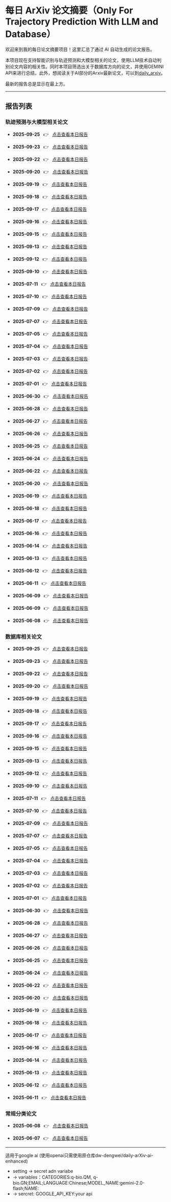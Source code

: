 # 每日 ArXiv 论文摘要（Only For Trajectory Prediction With LLM and Database）

欢迎来到我的每日论文摘要项目！这里汇总了通过 AI 自动生成的论文报告。

本项目现在支持智能识别与轨迹预测和大模型相关的论文，使用LLM技术自动判别论文内容的相关性。同时本项目筛选出关于数据库方向的论文，并使用GEMINI API来进行总结，此外，想阅读关于AI部分的Arxiv最新论文，可以到[daily_arxiv](https://dw-dengwei.github.io/daily-arXiv-ai-enhanced/)。

最新的报告总是显示在最上方。

---

## 报告列表

### 轨迹预测与大模型相关论文
- **2025-09-25**  👉  [点击查看本日报告](data/2025-09-25_trajectory_and_large_models.md)

- **2025-09-23**  👉  [点击查看本日报告](data/2025-09-23_trajectory_and_large_models.md)

- **2025-09-22**  👉  [点击查看本日报告](data/2025-09-22_trajectory_and_large_models.md)

- **2025-09-20**  👉  [点击查看本日报告](data/2025-09-20_trajectory_and_large_models.md)

- **2025-09-19**  👉  [点击查看本日报告](data/2025-09-19_trajectory_and_large_models.md)

- **2025-09-18**  👉  [点击查看本日报告](data/2025-09-18_trajectory_and_large_models.md)

- **2025-09-17**  👉  [点击查看本日报告](data/2025-09-17_trajectory_and_large_models.md)

- **2025-09-16**  👉  [点击查看本日报告](data/2025-09-16_trajectory_and_large_models.md)

- **2025-09-15**  👉  [点击查看本日报告](data/2025-09-15_trajectory_and_large_models.md)

- **2025-09-13**  👉  [点击查看本日报告](data/2025-09-13_trajectory_and_large_models.md)

- **2025-09-12**  👉  [点击查看本日报告](data/2025-09-12_trajectory_and_large_models.md)

- **2025-09-10**  👉  [点击查看本日报告](data/2025-09-10_trajectory_and_large_models.md)

- **2025-07-11**  👉  [点击查看本日报告](data/2025-07-11_trajectory_and_large_models.md)

- **2025-07-10**  👉  [点击查看本日报告](data/2025-07-10_trajectory_and_large_models.md)

- **2025-07-09**  👉  [点击查看本日报告](data/2025-07-09_trajectory_and_large_models.md)

- **2025-07-07**  👉  [点击查看本日报告](data/2025-07-07_trajectory_and_large_models.md)

- **2025-07-05**  👉  [点击查看本日报告](data/2025-07-05_trajectory_and_large_models.md)

- **2025-07-04**  👉  [点击查看本日报告](data/2025-07-04_trajectory_and_large_models.md)

- **2025-07-03**  👉  [点击查看本日报告](data/2025-07-03_trajectory_and_large_models.md)

- **2025-07-02**  👉  [点击查看本日报告](data/2025-07-02_trajectory_and_large_models.md)

- **2025-07-01**  👉  [点击查看本日报告](data/2025-07-01_trajectory_and_large_models.md)

- **2025-06-30**  👉  [点击查看本日报告](data/2025-06-30_trajectory_and_large_models.md)

- **2025-06-28**  👉  [点击查看本日报告](data/2025-06-28_trajectory_and_large_models.md)

- **2025-06-27**  👉  [点击查看本日报告](data/2025-06-27_trajectory_and_large_models.md)

- **2025-06-26**  👉  [点击查看本日报告](data/2025-06-26_trajectory_and_large_models.md)

- **2025-06-25**  👉  [点击查看本日报告](data/2025-06-25_trajectory_and_large_models.md)

- **2025-06-24**  👉  [点击查看本日报告](data/2025-06-24_trajectory_and_large_models.md)

- **2025-06-22**  👉  [点击查看本日报告](data/2025-06-22_trajectory_and_large_models.md)

- **2025-06-20**  👉  [点击查看本日报告](data/2025-06-20_trajectory_and_large_models.md)

- **2025-06-19**  👉  [点击查看本日报告](data/2025-06-19_trajectory_and_large_models.md)

- **2025-06-18**  👉  [点击查看本日报告](data/2025-06-18_trajectory_and_large_models.md)

- **2025-06-17**  👉  [点击查看本日报告](data/2025-06-17_trajectory_and_large_models.md)

- **2025-06-16**  👉  [点击查看本日报告](data/2025-06-16_trajectory_and_large_models.md)

- **2025-06-14**  👉  [点击查看本日报告](data/2025-06-14_trajectory_and_large_models.md)

- **2025-06-13**  👉  [点击查看本日报告](data/2025-06-13_trajectory_and_large_models.md)

- **2025-06-12**  👉  [点击查看本日报告](data/2025-06-12_trajectory_and_large_models.md)

- **2025-06-11**  👉  [点击查看本日报告](data/2025-06-11_trajectory_and_large_models.md)

- **2025-06-09**  👉  [点击查看本日报告](data/2025-06-09_trajectory_and_large_models_updated.md)

- **2025-06-09**  👉  [点击查看本日报告](data/2025-06-09_trajectory_and_large_models.md)

- **2025-06-08**  👉  [点击查看本日报告](data/2025-06-08_trajectory_llm.md)


### 数据库相关论文
- **2025-09-25**  👉  [点击查看本日报告](data/2025-09-25_database.md)

- **2025-09-23**  👉  [点击查看本日报告](data/2025-09-23_database.md)

- **2025-09-22**  👉  [点击查看本日报告](data/2025-09-22_database.md)

- **2025-09-20**  👉  [点击查看本日报告](data/2025-09-20_database.md)

- **2025-09-19**  👉  [点击查看本日报告](data/2025-09-19_database.md)

- **2025-09-18**  👉  [点击查看本日报告](data/2025-09-18_database.md)

- **2025-09-17**  👉  [点击查看本日报告](data/2025-09-17_database.md)

- **2025-09-16**  👉  [点击查看本日报告](data/2025-09-16_database.md)

- **2025-09-15**  👉  [点击查看本日报告](data/2025-09-15_database.md)

- **2025-09-13**  👉  [点击查看本日报告](data/2025-09-13_database.md)

- **2025-09-12**  👉  [点击查看本日报告](data/2025-09-12_database.md)

- **2025-09-10**  👉  [点击查看本日报告](data/2025-09-10_database.md)

- **2025-07-11**  👉  [点击查看本日报告](data/2025-07-11_database.md)

- **2025-07-10**  👉  [点击查看本日报告](data/2025-07-10_database.md)

- **2025-07-09**  👉  [点击查看本日报告](data/2025-07-09_database.md)

- **2025-07-07**  👉  [点击查看本日报告](data/2025-07-07_database.md)

- **2025-07-05**  👉  [点击查看本日报告](data/2025-07-05_database.md)

- **2025-07-04**  👉  [点击查看本日报告](data/2025-07-04_database.md)

- **2025-07-03**  👉  [点击查看本日报告](data/2025-07-03_database.md)

- **2025-07-02**  👉  [点击查看本日报告](data/2025-07-02_database.md)

- **2025-07-01**  👉  [点击查看本日报告](data/2025-07-01_database.md)

- **2025-06-30**  👉  [点击查看本日报告](data/2025-06-30_database.md)

- **2025-06-28**  👉  [点击查看本日报告](data/2025-06-28_database.md)

- **2025-06-27**  👉  [点击查看本日报告](data/2025-06-27_database.md)

- **2025-06-26**  👉  [点击查看本日报告](data/2025-06-26_database.md)

- **2025-06-25**  👉  [点击查看本日报告](data/2025-06-25_database.md)

- **2025-06-24**  👉  [点击查看本日报告](data/2025-06-24_database.md)

- **2025-06-22**  👉  [点击查看本日报告](data/2025-06-22_database.md)

- **2025-06-20**  👉  [点击查看本日报告](data/2025-06-20_database.md)

- **2025-06-19**  👉  [点击查看本日报告](data/2025-06-19_database.md)

- **2025-06-18**  👉  [点击查看本日报告](data/2025-06-18_database.md)

- **2025-06-17**  👉  [点击查看本日报告](data/2025-06-17_database.md)

- **2025-06-16**  👉  [点击查看本日报告](data/2025-06-16_database.md)

- **2025-06-14**  👉  [点击查看本日报告](data/2025-06-14_database.md)

- **2025-06-13**  👉  [点击查看本日报告](data/2025-06-13_database.md)

- **2025-06-12**  👉  [点击查看本日报告](data/2025-06-12_database.md)

- **2025-06-11**  👉  [点击查看本日报告](data/2025-06-11_database.md)


### 常规分类论文
- **2025-06-08**  👉  [点击查看本日报告](data/2025-06-08.md)

- **2025-06-07**  👉  [点击查看本日报告](data/2025-06-07.md)


---

适用于google ai (使用openai只需使用原仓库dw-dengwei/daily-arXiv-ai-enhanced)

* setting -> secret adn variabe
* -> variables：CATEGORIES:q-bio.QM, q-bio.GN;EMAIL;LANGUAGE:Chinese;MODEL_NAME:gemini-2.0-flash;NAME:
* -> sercret: GOOGLE_API_KEY:your api
